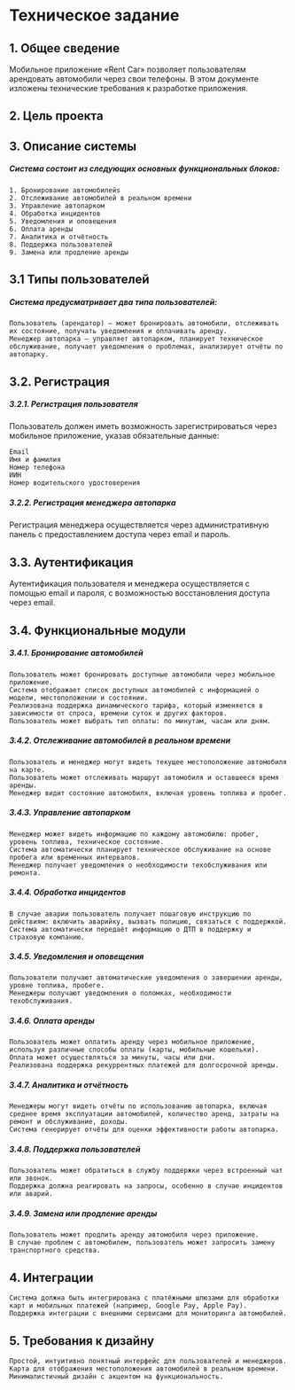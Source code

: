 # Техническое задание

## 1. Общее сведение
Мобильное приложение «Rent Car» позволяет пользователям арендовать автомобили через свои телефоны. В этом документе изложены технические требования к разработке приложения.

## 2. Цель проекта
## 3. Описание системы
##### Система состоит из следующих основных функциональных блоков:
    1. Бронирование автомобилейs
    2. Отслеживание автомобилей в реальном времени
    3. Управление автопарком
    4. Обработка инцидентов
    5. Уведомления и оповещения
    6. Оплата аренды
    7. Аналитика и отчётность
    8. Поддержка пользователей
    9. Замена или продление аренды
## 3.1 Типы пользователей
##### Система предусматривает два типа пользователей:
    Пользователь (арендатор) — может бронировать автомобили, отслеживать их состояние, получать уведомления и оплачивать аренду.
    Менеджер автопарка — управляет автопарком, планирует техническое обслуживание, получает уведомления о проблемах, анализирует отчёты по автопарку.
## 3.2. Регистрация
##### 3.2.1. Регистрация пользователя

Пользователь должен иметь возможность зарегистрироваться через мобильное приложение, указав обязательные данные:

    Email
    Имя и фамилия
    Номер телефона
    ИИН
    Номер водительского удостоверения
##### 3.2.2. Регистрация менеджера автопарка

Регистрация менеджера осуществляется через административную панель с предоставлением доступа через email и пароль.

## 3.3. Аутентификация

Аутентификация пользователя и менеджера осуществляется с помощью email и пароля, с возможностью восстановления доступа через email.
## 3.4. Функциональные модули
##### 3.4.1. Бронирование автомобилей

    Пользователь может бронировать доступные автомобили через мобильное приложение.
    Система отображает список доступных автомобилей с информацией о модели, местоположении и состоянии.
    Реализована поддержка динамического тарифа, который изменяется в зависимости от спроса, времени суток и других факторов.
    Пользователь может выбрать тип оплаты: по минутам, часам или дням.

##### 3.4.2. Отслеживание автомобилей в реальном времени

    Пользователь и менеджер могут видеть текущее местоположение автомобиля на карте.
    Пользователь может отслеживать маршрут автомобиля и оставшееся время аренды.
    Менеджер видит состояние автомобиля, включая уровень топлива и пробег.

##### 3.4.3. Управление автопарком

    Менеджер может видеть информацию по каждому автомобилю: пробег, уровень топлива, техническое состояние.
    Система автоматически планирует техническое обслуживание на основе пробега или временных интервалов.
    Менеджер получает уведомления о необходимости техобслуживания или ремонта.

##### 3.4.4. Обработка инцидентов

    В случае аварии пользователь получает пошаговую инструкцию по действиям: включить аварийку, вызвать полицию, связаться с поддержкой.
    Система автоматически передаёт информацию о ДТП в поддержку и страховую компанию.

##### 3.4.5. Уведомления и оповещения

    Пользователи получают автоматические уведомления о завершении аренды, уровне топлива, пробеге.
    Менеджеры получают уведомления о поломках, необходимости техобслуживания.

##### 3.4.6. Оплата аренды

    Пользователь может оплатить аренду через мобильное приложение, используя различные способы оплаты (карты, мобильные кошельки).
    Оплата может осуществляться за минуты, часы или дни.
    Реализована поддержка рекуррентных платежей для долгосрочной аренды.

##### 3.4.7. Аналитика и отчётность

    Менеджеры могут видеть отчёты по использованию автопарка, включая среднее время эксплуатации автомобилей, количество аренд, затраты на ремонт и обслуживание, доходы.
    Система генерирует отчёты для оценки эффективности работы автопарка.

##### 3.4.8. Поддержка пользователей

    Пользователь может обратиться в службу поддержки через встроенный чат или звонок.
    Поддержка должна реагировать на запросы, особенно в случае инцидентов или аварий.

##### 3.4.9. Замена или продление аренды

    Пользователь может продлить аренду автомобиля через приложение.
    В случае проблем с автомобилем, пользователь может запросить замену транспортного средства.


## 4. Интеграции

    Система должна быть интегрирована с платёжными шлюзами для обработки карт и мобильных платежей (например, Google Pay, Apple Pay).
    Поддержка интеграции с внешними сервисами для мониторинга автомобилей.

## 5. Требования к дизайну

    Простой, интуитивно понятный интерфейс для пользователей и менеджеров.
    Карта для отображения местоположения автомобилей в реальном времени.
    Минималистичный дизайн с акцентом на функциональность.

